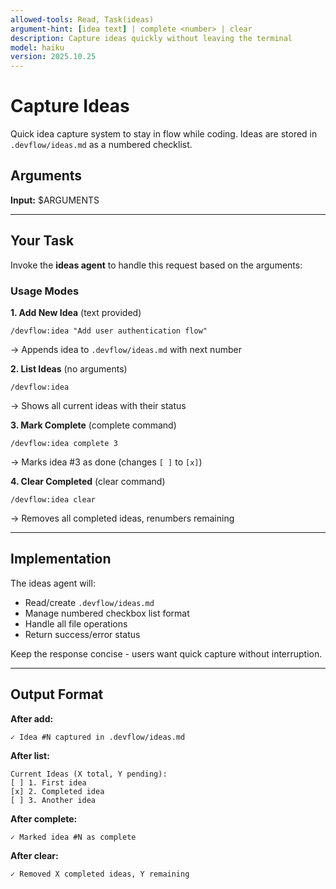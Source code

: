 ```yaml
---
allowed-tools: Read, Task(ideas)
argument-hint: [idea text] | complete <number> | clear
description: Capture ideas quickly without leaving the terminal
model: haiku
version: 2025.10.25
---
```


# Capture Ideas

Quick idea capture system to stay in flow while coding. Ideas are stored in `.devflow/ideas.md` as a numbered checklist.

## Arguments

**Input:** $ARGUMENTS

---

## Your Task

Invoke the **ideas agent** to handle this request based on the arguments:

### Usage Modes

**1. Add New Idea** (text provided)
```
/devflow:idea "Add user authentication flow"
```
→ Appends idea to `.devflow/ideas.md` with next number

**2. List Ideas** (no arguments)
```
/devflow:idea
```
→ Shows all current ideas with their status

**3. Mark Complete** (complete command)
```
/devflow:idea complete 3
```
→ Marks idea #3 as done (changes `[ ]` to `[x]`)

**4. Clear Completed** (clear command)
```
/devflow:idea clear
```
→ Removes all completed ideas, renumbers remaining

---

## Implementation

The ideas agent will:
- Read/create `.devflow/ideas.md`
- Manage numbered checkbox list format
- Handle all file operations
- Return success/error status

Keep the response concise - users want quick capture without interruption.

---

## Output Format

**After add:**
```
✓ Idea #N captured in .devflow/ideas.md
```

**After list:**
```
Current Ideas (X total, Y pending):
[ ] 1. First idea
[x] 2. Completed idea
[ ] 3. Another idea
```

**After complete:**
```
✓ Marked idea #N as complete
```

**After clear:**
```
✓ Removed X completed ideas, Y remaining
```
